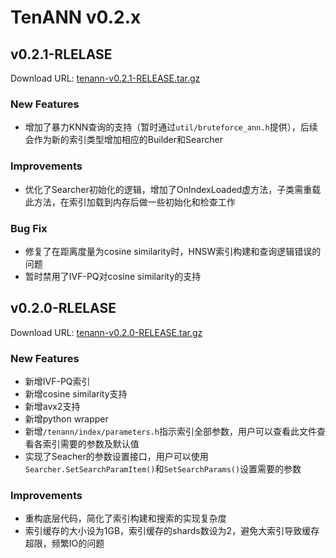 # TenANN v0.2.x

## v0.2.1-RLELASE
Download URL: [tenann-v0.2.1-RELEASE.tar.gz](https://mirrors.tencent.com/repository/generic/doris_thirdparty/tenann-v0.2.1-RELEASE.tar.gz)

### New Features
- 增加了暴力KNN查询的支持（暂时通过`util/bruteforce_ann.h`提供），后续会作为新的索引类型增加相应的Builder和Searcher

### Improvements
- 优化了Searcher初始化的逻辑，增加了OnIndexLoaded虚方法，子类需重载此方法，在索引加载到内存后做一些初始化和检查工作

### Bug Fix
- 修复了在距离度量为cosine similarity时，HNSW索引构建和查询逻辑错误的问题
- 暂时禁用了IVF-PQ对cosine similarity的支持

## v0.2.0-RLELASE
Download URL: [tenann-v0.2.0-RELEASE.tar.gz](https://mirrors.tencent.com/repository/generic/doris_thirdparty/tenann-v0.2.0-RELEASE.tar.gz)

### New Features
- 新增IVF-PQ索引
- 新增cosine similarity支持
- 新增avx2支持
- 新增python wrapper
- 新增`/tenann/index/parameters.h`指示索引全部参数，用户可以查看此文件查看各索引需要的参数及默认值
- 实现了Seacher的参数设置接口，用户可以使用`Searcher.SetSearchParamItem()`和`SetSearchParams()`设置需要的参数

### Improvements
- 重构底层代码，简化了索引构建和搜索的实现复杂度
- 索引缓存的大小设为1GB，索引缓存的shards数设为2，避免大索引导致缓存超限，频繁IO的问题
